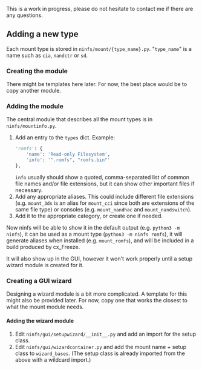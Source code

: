 This is a work in progress, please do not hesitate to contact me if there are any questions.

## Adding a new type
Each mount type is stored in `ninfs/mount/{type_name}.py`. "`type_name`" is a name such as `cia`, `nandctr` or `sd`.

### Creating the module
There might be templates here later. For now, the best place would be to copy another module.

### Adding the module
The central module that describes all the mount types is in `ninfs/mountinfo.py`.
1. Add an entry to the `types` dict. Example:
    ```python
    'romfs': {
        'name': 'Read-only Filesystem',
        'info': '".romfs", "romfs.bin"'
    },
    ```
    `info` usually should show a quoted, comma-separated list of common file names and/or file extensions, but it can show other important files if necessary.
1. Add any appropriate aliases. This could include different file extensions (e.g. `mount_3ds` is an alias for `mount_cci` since both are extensions of the same file type) or consoles (e.g. `mount_nandhac` and `mount_nandswitch`).
1. Add it to the appropriate category, or create one if needed.

Now ninfs will be able to show it in the default output (e.g. `python3 -m ninfs`), it can be used as a mount type (`python3 -m ninfs romfs`), it will generate aliases when installed (e.g. `mount_romfs`), and will be included in a build produced by cx_Freeze.

It will also show up in the GUI, however it won't work properly until a setup wizard module is created for it.

### Creating a GUI wizard
Designing a wizard module is a bit more complicated. A template for this might also be provided later. For now, copy one that works the closest to what the mount module needs.

#### Adding the wizard module
1. Edit `ninfs/gui/setupwizard/__init__.py` and add an import for the setup class.
1. Edit `ninfs/gui/wizardcontainer.py` and add the mount name + setup class to `wizard_bases`. (The setup class is already imported from the above with a wildcard import.)
